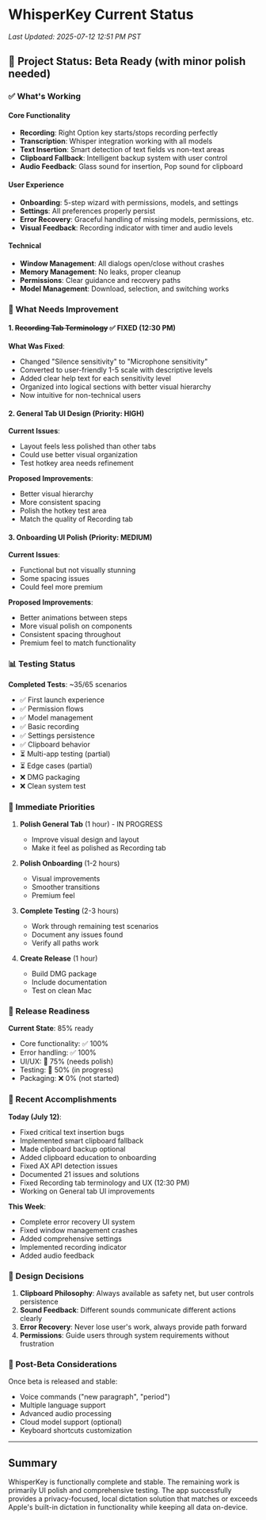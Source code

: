 # WhisperKey Current Status

*Last Updated: 2025-07-12 12:51 PM PST*

## 🎯 Project Status: Beta Ready (with minor polish needed)

### ✅ What's Working

#### Core Functionality
- **Recording**: Right Option key starts/stops recording perfectly
- **Transcription**: Whisper integration working with all models
- **Text Insertion**: Smart detection of text fields vs non-text areas
- **Clipboard Fallback**: Intelligent backup system with user control
- **Audio Feedback**: Glass sound for insertion, Pop sound for clipboard

#### User Experience
- **Onboarding**: 5-step wizard with permissions, models, and settings
- **Settings**: All preferences properly persist
- **Error Recovery**: Graceful handling of missing models, permissions, etc.
- **Visual Feedback**: Recording indicator with timer and audio levels

#### Technical
- **Window Management**: All dialogs open/close without crashes
- **Memory Management**: No leaks, proper cleanup
- **Permissions**: Clear guidance and recovery paths
- **Model Management**: Download, selection, and switching works

### 🔧 What Needs Improvement

#### 1. ~~Recording Tab Terminology~~ ✅ FIXED (12:30 PM)
**What Was Fixed**:
- Changed "Silence sensitivity" to "Microphone sensitivity"
- Converted to user-friendly 1-5 scale with descriptive levels
- Added clear help text for each sensitivity level
- Organized into logical sections with better visual hierarchy
- Now intuitive for non-technical users

#### 2. General Tab UI Design (Priority: HIGH)
**Current Issues**:
- Layout feels less polished than other tabs
- Could use better visual organization
- Test hotkey area needs refinement

**Proposed Improvements**:
- Better visual hierarchy
- More consistent spacing
- Polish the hotkey test area
- Match the quality of Recording tab

#### 3. Onboarding UI Polish (Priority: MEDIUM)
**Current Issues**:
- Functional but not visually stunning
- Some spacing issues
- Could feel more premium

**Proposed Improvements**:
- Better animations between steps
- More visual polish on components
- Consistent spacing throughout
- Premium feel to match functionality

### 📊 Testing Status

**Completed Tests**: ~35/65 scenarios
- ✅ First launch experience
- ✅ Permission flows
- ✅ Model management
- ✅ Basic recording
- ✅ Settings persistence
- ✅ Clipboard behavior
- ⏳ Multi-app testing (partial)
- ⏳ Edge cases (partial)
- ❌ DMG packaging
- ❌ Clean system test

### 🎯 Immediate Priorities

1. **Polish General Tab** (1 hour) - IN PROGRESS
   - Improve visual design and layout
   - Make it feel as polished as Recording tab
   
2. **Polish Onboarding** (1-2 hours)
   - Visual improvements
   - Smoother transitions
   - Premium feel

3. **Complete Testing** (2-3 hours)
   - Work through remaining test scenarios
   - Document any issues found
   - Verify all paths work

4. **Create Release** (1 hour)
   - Build DMG package
   - Include documentation
   - Test on clean Mac

### 🚀 Release Readiness

**Current State**: 85% ready
- Core functionality: ✅ 100%
- Error handling: ✅ 100%
- UI/UX: 🔄 75% (needs polish)
- Testing: 🔄 50% (in progress)
- Packaging: ❌ 0% (not started)

### 📝 Recent Accomplishments

**Today (July 12)**:
- Fixed critical text insertion bugs
- Implemented smart clipboard fallback
- Made clipboard backup optional
- Added clipboard education to onboarding
- Fixed AX API detection issues
- Documented 21 issues and solutions
- Fixed Recording tab terminology and UX (12:30 PM)
- Working on General tab UI improvements

**This Week**:
- Complete error recovery UI system
- Fixed window management crashes
- Added comprehensive settings
- Implemented recording indicator
- Added audio feedback

### 🎨 Design Decisions

1. **Clipboard Philosophy**: Always available as safety net, but user controls persistence
2. **Sound Feedback**: Different sounds communicate different actions clearly
3. **Error Recovery**: Never lose user's work, always provide path forward
4. **Permissions**: Guide users through system requirements without frustration

### 🔮 Post-Beta Considerations

Once beta is released and stable:
- Voice commands ("new paragraph", "period")
- Multiple language support
- Advanced audio processing
- Cloud model support (optional)
- Keyboard shortcuts customization

---

## Summary

WhisperKey is functionally complete and stable. The remaining work is primarily UI polish and comprehensive testing. The app successfully provides a privacy-focused, local dictation solution that matches or exceeds Apple's built-in dictation in functionality while keeping all data on-device.